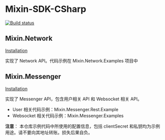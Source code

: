 # Mixin-SDK-CSharp

[![Build status](https://watfaq.visualstudio.com/Mixin%20SDK/_apis/build/status/Mixin%20SDK-CI)](https://watfaq.visualstudio.com/Mixin%20SDK/_build/latest?definitionId=6)

## Mixin.Network

[Installation](https://www.nuget.org/packages/Mixin.Network/)

实现了 Network API。代码示例在 Mixin.Network.Examples 项目中

## Mixin.Messenger

[Installation](https://www.nuget.org/packages/Mixin.Messenger/)

实现了 Messenger API，包含用户相关 API 和 Websocket 相关 API。

* User 相关代码示例：Mixin.Messenger.Rest.Example
* Websocket 相关代码示例：Mixin.Messenger.Examples

**注意**： 本仓库示例代码中所使用的配置信息，包括 clientSecret 和私钥均为示例用途。请不要向其地址转账。损失后果自负。

